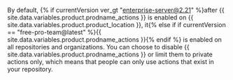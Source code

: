 By default, {% if currentVersion ver_gt "enterprise-server@2.21" %}after {{ site.data.variables.product.prodname_actions }} is enabled on {{ site.data.variables.product.product_location }}, it{% else if if currentVersion == "free-pro-team@latest" %}{{ site.data.variables.product.prodname_actions }}{% endif %} is enabled on all repositories and organizations. You can choose to disable {{ site.data.variables.product.prodname_actions }} or limit them to private actions only, which means that people can only use actions that exist in your repository.
